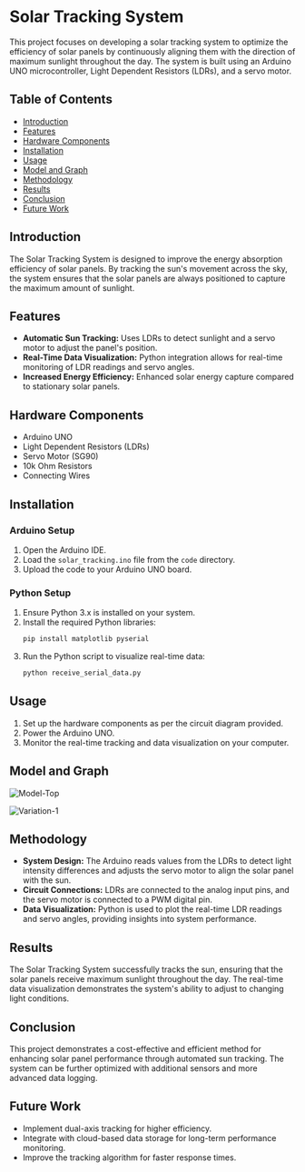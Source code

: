 # Solar Tracking System

This project focuses on developing a solar tracking system to optimize the efficiency of solar panels by continuously aligning them with the direction of maximum sunlight throughout the day. The system is built using an Arduino UNO microcontroller, Light Dependent Resistors (LDRs), and a servo motor.

## Table of Contents

- [Introduction](#introduction)
- [Features](#features)
- [Hardware Components](#hardware-components)
- [Installation](#installation)
- [Usage](#usage)
- [Model and Graph](#model-and-graph)
- [Methodology](#methodology)
- [Results](#results)
- [Conclusion](#conclusion)
- [Future Work](#future-work)

## Introduction

The Solar Tracking System is designed to improve the energy absorption efficiency of solar panels. By tracking the sun's movement across the sky, the system ensures that the solar panels are always positioned to capture the maximum amount of sunlight.

## Features

- **Automatic Sun Tracking:** Uses LDRs to detect sunlight and a servo motor to adjust the panel's position.
- **Real-Time Data Visualization:** Python integration allows for real-time monitoring of LDR readings and servo angles.
- **Increased Energy Efficiency:** Enhanced solar energy capture compared to stationary solar panels.

## Hardware Components

- Arduino UNO
- Light Dependent Resistors (LDRs)
- Servo Motor (SG90)
- 10k Ohm Resistors
- Connecting Wires

## Installation

### Arduino Setup

1. Open the Arduino IDE.
2. Load the `solar_tracking.ino` file from the `code` directory.
3. Upload the code to your Arduino UNO board.

### Python Setup

1. Ensure Python 3.x is installed on your system.
2. Install the required Python libraries:
   ```bash
   pip install matplotlib pyserial
   ```
3. Run the Python script to visualize real-time data:
   ```bash
   python receive_serial_data.py
   ```

## Usage

1. Set up the hardware components as per the circuit diagram provided.
2. Power the Arduino UNO.
3. Monitor the real-time tracking and data visualization on your computer.


## Model and Graph
![Model-Top](https://github.com/user-attachments/assets/aad7b172-c662-49f3-8e99-e3af1d12a714)

![Variation-1](https://github.com/user-attachments/assets/797b4ee5-4254-42d2-8693-a30b543fc185)


## Methodology

- **System Design:** The Arduino reads values from the LDRs to detect light intensity differences and adjusts the servo motor to align the solar panel with the sun.
- **Circuit Connections:** LDRs are connected to the analog input pins, and the servo motor is connected to a PWM digital pin.
- **Data Visualization:** Python is used to plot the real-time LDR readings and servo angles, providing insights into system performance.

## Results

The Solar Tracking System successfully tracks the sun, ensuring that the solar panels receive maximum sunlight throughout the day. The real-time data visualization demonstrates the system's ability to adjust to changing light conditions.

## Conclusion

This project demonstrates a cost-effective and efficient method for enhancing solar panel performance through automated sun tracking. The system can be further optimized with additional sensors and more advanced data logging.

## Future Work

- Implement dual-axis tracking for higher efficiency.
- Integrate with cloud-based data storage for long-term performance monitoring.
- Improve the tracking algorithm for faster response times.
